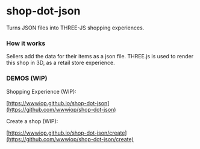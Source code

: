 # shop-dot-json
Turns JSON files into THREE-JS shopping experiences.

### How it works

Sellers add the data for their items as a json file. THREE.js is used to render this shop in 3D, as a retail store experience.

### DEMOS (WIP)

Shopping Experience (WIP):

[https://wwwiop.github.io/shop-dot-json](https://github.com/wwwiop/shop-dot-json)

Create a shop (WIP):

[https://wwwiop.github.io/shop-dot-json/create](https://github.com/wwwiop/shop-dot-json/create)